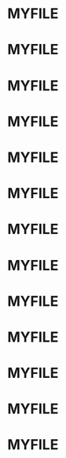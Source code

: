 # MYFILE
# MYFILE
# MYFILE
# MYFILE
# MYFILE
# MYFILE
# MYFILE
# MYFILE
# MYFILE
# MYFILE
# MYFILE
# MYFILE
# MYFILE
